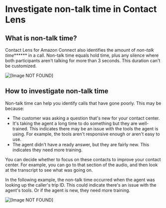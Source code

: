 # Investigate non\-talk time in Contact Lens<a name="non-talk-time"></a>

## What is non\-talk time?<a name="non-talk-time"></a>

Contact Lens for Amazon Connect also identifies the amount of *non\-talk time******* in a call\. Non\-talk time equals hold time, plus any silence where both participants aren't talking for more than 3 seconds\. This duration can't be customized\.

![\[Image NOT FOUND\]](http://docs.aws.amazon.com/connect/latest/adminguide/images/contact-lens-nontalk-time-overview.png)

## How to investigate non\-talk time<a name="non-talk-time"></a>

Non\-talk time can help you identify calls that have gone poorly\. This may be because:
+ The customer was asking a question that's new for your contact center\.
+ It's taking the agent a long time to do something but they are well\-trained\. This indicates there may be an issue with the tools the agent is using\. For example, the tools aren't responsive enough or aren't easy to use\.
+ The agent didn't have a ready answer, but they are fairly new\. This indicates they need more training\.

You can decide whether to focus on these contacts to improve your contact center\. For example, you can go to that section of the audio, and then look at the transcript to see what was going on\.

 In the following example, the non\-talk time occurred when the agent was looking up the caller's trip ID\. This could indicate there's an issue with the agent's tools\. Or if the agent is new, they need more training\.

![\[Image NOT FOUND\]](http://docs.aws.amazon.com/connect/latest/adminguide/images/contact-lens-non-talk-time-transcript.png)